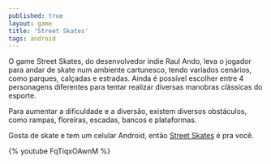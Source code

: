 ```yaml
---
published: true
layout: game
title: 'Street Skates'
tags: android
---
```

O game Street Skates, do desenvolvedor indie Raul Ando, leva o jogador para andar de skate num ambiente cartunesco, tendo variados cenários, como parques, calçadas e estradas. Ainda é possível escolher entre 4 personagens diferentes para tentar realizar diversas manobras clássicas do esporte.

Para aumentar a dificuldade e a diversão, existem diversos obstáculos, como rampas, floreiras, escadas, bancos e plataformas.

Gosta de skate e tem um celular Android, então <a href="https://play.google.com/store/apps/details?id=com.raulando.streetskaters">Street Skates</a>
 é pra você.

{% youtube FqTiqxOAwnM %}